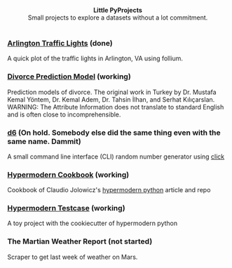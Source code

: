 
<p align="center">
<b>Little PyProjects</b><br>
Small projects to explore a datasets without a lot commitment.  <br><br>
</p>

### [Arlington Traffic Lights](https://github.com/hrokr/little-pyprojects/tree/main/Arlington_Traffic_Cameras) (done)
A quick plot of the traffic lights in Arlington, VA using follium. 

### [Divorce Prediction Model](https://github.com/hrokr/little-pyprojects/tree/main/Divorce) (working)
Prediction models of divorce. The original work in Turkey by Dr. Mustafa Kemal Yöntem, Dr. Kemal Adem, Dr. Tahsin İlhan, and Serhat Kılıçarslan.
WARNING: The Attribute Information does not translate to standard English and is often close to incomprehensible.

### [d6](https://github.com/hrokr/little-pyprojects/tree/main/d6) (On hold. Somebody else did the same thing even with the same name. Dammit)
A small command line interface (CLI) random number generator using [click](https://click.palletsprojects.com/en/8.0.x/quickstart/#basic-concepts-creating-a-command)

### [Hypermodern Cookbook](https://github.com/hrokr/little-pyprojects/tree/main/hypermodern-cookbook) (working)
Cookbook of Claudio Jolowicz's [hypermodern python](https://cjolowicz.github.io/posts/hypermodern-python-01-setup) article and repo

### [Hypermodern Testcase]((https://github.com/hrokr/little-pyprojects/tree/main/hypermodern-testcase)) (working)
A toy project with the cookiecutter of hypermodern python

### The Martian Weather Report (not started)
Scraper to get last week of weather on Mars.

